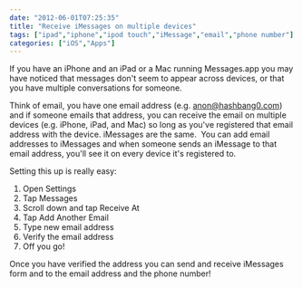 ```yaml
---
date: "2012-06-01T07:25:35"
title: "Receive iMessages on multiple devices"
tags: ["ipad","iphone","ipod touch","iMessage","email","phone number"]
categories: ["iOS","Apps"]
---
```


If you have an iPhone and an iPad or a Mac running Messages.app you may have noticed that messages don't seem to appear across devices, or that you have multiple conversations for someone. 
 
Think of email, you have one email address (e.g. anon@hashbang0.com) and if someone emails that address, you can receive the email on multiple devices (e.g. iPhone, iPad, and Mac) so long as you've registered that email address with the device. 
iMessages are the same.  You can add email addresses to iMessages and when someone sends an iMessage to that email address, you'll see it on every device it's registered to. 
 
Setting this up is really easy: 

1. Open Settings
2. Tap Messages
3. Scroll down and tap Receive At
4. Tap Add Another Email
5. Type new email address
6. Verify the email address
7. Off you go! 

Once you have verified the address you can send and receive iMessages form and to the email address and the phone number!
